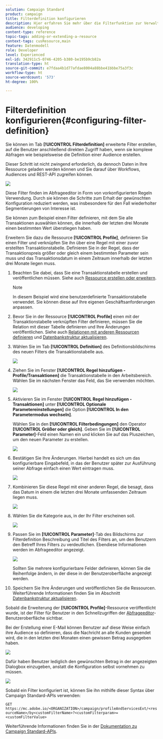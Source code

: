 ```yaml
---
solution: Campaign Standard
product: campaign
title: Filterdefinition konfigurieren
description: Hier erfahren Sie mehr über die Filterfunktion zur Verwaltung großer Datenmengen.
audience: developing
content-type: reference
topic-tags: adding-or-extending-a-resource
context-tags: cusResource,main
feature: Datenmodell
role: Developer
level: Experienced
exl-id: 342911c5-0746-4205-b380-be195b9cb82a
translation-type: ht
source-git-commit: e7fdaa4b1d77afdae8004a88bbe41bbbe75a3f3c
workflow-type: ht
source-wordcount: '573'
ht-degree: 100%

---
```


# Filterdefinition konfigurieren{#configuring-filter-definition}

Sie können im Tab **[!UICONTROL Filterdefinition]** erweiterte Filter erstellen, auf die Benutzer anschließend direkten Zugriff haben, wenn sie komplexe Abfragen wie beispielsweise die Definition einer Audience erstellen.

Dieser Schritt ist nicht zwingend erforderlich, da dennoch Daten in Ihre Ressource geladen werden können und Sie darauf über Workflows, Audiences und REST-API zugreifen können.

![](assets/custom_resource_filter-definition.png)

Diese Filter finden im Abfrageeditor in Form von vorkonfigurierten Regeln Verwendung. Durch sie können die Schritte zum Erhalt der gewünschten Konfiguration reduziert werden, was insbesondere für den Fall wiederholter Segmentierungen von Interesse ist.

Sie können zum Beispiel einen Filter definieren, mit dem Sie alle Transaktionen auswählen können, die innerhalb der letzten drei Monate einen bestimmten Wert überstiegen haben.

Erweitern Sie dazu die Ressource **[!UICONTROL Profile]**, definieren Sie einen Filter und verknüpfen Sie ihn über eine Regel mit einer zuvor erstellten Transaktionstabelle. Definieren Sie in der Regel, dass der Transaktionspreis größer oder gleich einem bestimmten Parameter sein muss und das Transaktionsdatum in einem Zeitraum innerhalb der letzten drei Monate liegen muss.

1. Beachten Sie dabei, dass Sie eine Transaktionstabelle erstellen und veröffentlichen müssen. Siehe auch [Ressource erstellen oder erweitern](../../developing/using/creating-or-extending-the-resource.md).

   >[!NOTE]
   >
   >In diesem Beispiel wird eine benutzerdefinierte Transaktionstabelle verwendet. Sie können diese auf Ihre eigenen Geschäftsanforderungen anpassen.

1. Bevor Sie in der Ressource **[!UICONTROL Profile]** einen mit der Transaktionstabelle verknüpften Filter definieren, müssen Sie die Relation mit dieser Tabelle definieren und Ihre Änderungen veröffentlichen. Siehe auch [Relationen mit anderen Ressourcen definieren](../../developing/using/configuring-the-resource-s-data-structure.md#defining-links-with-other-resources) und [Datenbankstruktur aktualisieren](../../developing/using/updating-the-database-structure.md).
1. Wählen Sie im Tab **[!UICONTROL Definition]** des Definitionsbildschirms des neuen Filters die Transaktionstabelle aus.

   ![](assets/custom_resource_filter-definition_example-empty.png)

1. Ziehen Sie im Fenster **[!UICONTROL Regel hinzufügen - Profile/Transaktionen]** die Transaktionstabelle in den Arbeitsbereich. Wählen Sie im nächsten Fenster das Feld, das Sie verwenden möchten.

   ![](assets/custom_resource_filter-definition_example-field.png)

1. Aktivieren Sie im Fenster **[!UICONTROL Regel hinzufügen - Transaktionen]** unter **[!UICONTROL Optionale Parametereinstellungen]** die Option **[!UICONTROL In den Parametermodus wechseln]**.

   Wählen Sie in den **[!UICONTROL Filterbedingungen]** den Operator **[!UICONTROL Größer oder gleich]**. Geben Sie im **[!UICONTROL Parameter]**-Feld einen Namen ein und klicken Sie auf das Pluszeichen, um den neuen Parameter zu erstellen.

   ![](assets/custom_resource_filter-definition_example-parameter.png)

1. Bestätigen Sie Ihre Änderungen. Hierbei handelt es sich um das konfigurierbare Eingabefeld, in das der Benutzer später zur Ausführung seiner Abfrage einfach einen Wert eintragen muss.

   ![](assets/custom_resource_filter-definition_ex_edit-rule.png)

1. Kombinieren Sie diese Regel mit einer anderen Regel, die besagt, dass das Datum in einem die letzten drei Monate umfassenden Zeitraum liegen muss.

   ![](assets/custom_resource_filter-definition_example.png)

1. Wählen Sie die Kategorie aus, in der Ihr Filter erscheinen soll.

   ![](assets/custom_resource_filter-definition_category.png)

1. Passen Sie im **[!UICONTROL Parameter]**-Tab des Bildschirms zur Filterdefinition Beschreibung und Titel des Filters an, um den Benutzern den Betreff Ihres Filters zu verdeutlichen. Ebendiese Informationen werden im Abfrageeditor angezeigt.

   ![](assets/custom_resource_filter-definition_parameters.png)

   Sollten Sie mehrere konfigurierbare Felder definieren, können Sie die Reihenfolge ändern, in der diese in der Benutzeroberfläche angezeigt werden.

1. Speichern Sie Ihre Änderungen und veröffentlichen Sie die Ressourcen. Weiterführende Informationen finden Sie im Abschnitt [Datenbankstruktur aktualisieren](../../developing/using/updating-the-database-structure.md).

Sobald die Erweiterung der **[!UICONTROL Profile]**-Ressource veröffentlicht wurde, ist der Filter für Benutzer in den Schnellzugriffen der [Abfrageeditor](../../automating/using/editing-queries.md)-Benutzeroberfläche sichtbar.

Bei der Erstellung einer E-Mail können Benutzer auf diese Weise einfach ihre Audience so definieren, dass die Nachricht an alle Kunden gesendet wird, die in den letzten drei Monaten einen gewissen Betrag ausgegeben haben.

![](assets/custom_resource_filter-definition_email-audience.png)

Dafür haben Benutzer lediglich den gewünschten Betrag in der angezeigten Dialogbox einzugeben, anstatt die Konfiguration selbst vornehmen zu müssen.

![](assets/custom_resource_filter-definition_email-audience_filter.png)

Sobald ein Filter konfiguriert ist, können Sie ihn mithilfe dieser Syntax über Campaign Standard-APIs verwenden:

`GET https://mc.adobe.io/<ORGANIZATION>/campaign/profileAndServicesExt/<resourceName>/by<customFilterName>?<customFilterparam>=<customFilterValue>`

Weiterführende Informationen finden Sie in der [Dokumentation zu Campaign Standard-APIs](../../api/using/filtering.md#custom-filters).
